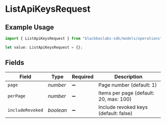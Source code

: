 # ListApiKeysRequest

## Example Usage

```typescript
import { ListApiKeysRequest } from "blackboxlabs-sdk/models/operations";

let value: ListApiKeysRequest = {};
```

## Fields

| Field                                  | Type                                   | Required                               | Description                            |
| -------------------------------------- | -------------------------------------- | -------------------------------------- | -------------------------------------- |
| `page`                                 | *number*                               | :heavy_minus_sign:                     | Page number (default: 1)               |
| `perPage`                              | *number*                               | :heavy_minus_sign:                     | Items per page (default: 20, max: 100) |
| `includeRevoked`                       | *boolean*                              | :heavy_minus_sign:                     | Include revoked keys (default: false)  |